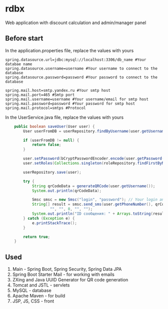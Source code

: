 # rdbx
Web application with discount calculation and admin/manager panel

## Before start
In the application.properties file, replace the values ​​with yours </br>
```properties
spring.datasource.url=jdbc:mysql://localhost:3306/db_name #Your databae name
spring.datasource.username=username #Your username to connect to the database
spring.datasource.password=password #Your password to connect to the database

spring.mail.host=smtp.yandex.ru #Your smtp host
spring.mail.port=465 #Smtp port
spring.mail.username=username #Your username/email for smtp host
spring.mail.password=password #Your password for smtp host
spring.mail.protocol=smtps #Protocol
```
In the UserService.java file, replace the values with yours </br>
```java
    public boolean saveUser(User user) {
        User userFromDB = userRepository.findByUsername(user.getUsername());

        if (userFromDB != null) {
            return false;
        }

        user.setPassword(bCryptPasswordEncoder.encode(user.getPassword()));
        user.setRoles(Collections.singleton(roleRepository.findFirstByName("ROLE_USER").orElseThrow(IllegalStateException::new)));

        userRepository.save(user);

        try {
            String qrCodeData = generateQRCode(user.getUsername());
            System.out.println(qrCodeData);

            Smsc smsc = new Smsc("login", "password"); // Your login and password for the SMSC service
            String[] result = smsc.send_sms(user.getPhoneNumber(), qrCodeData, 0,
                    "", "", 0, "", "");
            System.out.println("ID сообщения: " + Arrays.toString(result));
        } catch (Exception e) {
            e.printStackTrace();
        }

        return true;
    }
```

## Used
1. Main - Spring Boot, Spring Security, Spring Data JPA </br>
2. Spring Boot Starter Mail - for working with emails </br>
3. ZXing and Java UUID Generator for QR code generation </br>
4. Tomcat and JSTL - servlets </br>
5. MySQL - database </br>
6. Apache Maven - for build </br>
7. JSP, JS, CSS - front
